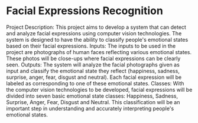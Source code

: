 # Facial Expressions Recognition
Project Description: This project aims to develop a system that can detect and analyze facial expressions using computer vision technologies. The system is designed to have the ability to classify people's emotional states based on their facial expressions.
Inputs: The inputs to be used in the project are photographs of human faces reflecting various emotional states. These photos will be close-ups where facial expressions can be clearly seen.
Outputs: The system will analyze the facial photographs given as input and classify the emotional state they reflect (happiness, sadness, surprise, anger, fear, disgust and neutral). Each facial expression will be labeled as corresponding to one of these emotional states.
Classes: With the computer vision technologies to be developed, facial expressions will be divided into seven basic emotional state classes: Happiness, Sadness, Surprise, Anger, Fear, Disgust and Neutral. This classification will be an important step in understanding and accurately interpreting people's emotional states.
